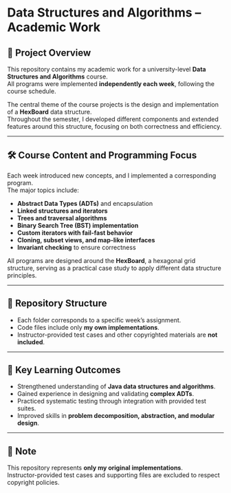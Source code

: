 # Data Structures and Algorithms – Academic Work

## 📖 Project Overview
This repository contains my academic work for a university-level **Data Structures and Algorithms** course.  
All programs were implemented **independently each week**, following the course schedule.  

The central theme of the course projects is the design and implementation of a **HexBoard** data structure.  
Throughout the semester, I developed different components and extended features around this structure, focusing on both correctness and efficiency.

---

## 🛠️ Course Content and Programming Focus
Each week introduced new concepts, and I implemented a corresponding program.  
The major topics include:

- **Abstract Data Types (ADTs)** and encapsulation  
- **Linked structures and iterators**  
- **Trees and traversal algorithms**  
- **Binary Search Tree (BST) implementation**  
- **Custom iterators with fail-fast behavior**  
- **Cloning, subset views, and map-like interfaces**  
- **Invariant checking** to ensure correctness  

All programs are designed around the **HexBoard**, a hexagonal grid structure, serving as a practical case study to apply different data structure principles.

---

## 📂 Repository Structure
- Each folder corresponds to a specific week’s assignment.  
- Code files include only **my own implementations**.  
- Instructor-provided test cases and other copyrighted materials are **not included**.  

---

## 🚀 Key Learning Outcomes
- Strengthened understanding of **Java data structures and algorithms**.  
- Gained experience in designing and validating **complex ADTs**.  
- Practiced systematic testing through integration with provided test suites.  
- Improved skills in **problem decomposition, abstraction, and modular design**.

---

## 📌 Note
This repository represents **only my original implementations**.  
Instructor-provided test cases and supporting files are excluded to respect copyright policies.
